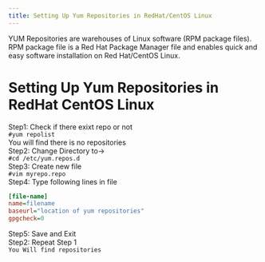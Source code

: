 ```yaml
---
title: Setting Up Yum Repositories in RedHat/CentOS Linux
---
```

<div class="para">YUM Repositories are warehouses of Linux software (RPM package files).
RPM package file is a Red Hat Package Manager file and enables quick and easy software installation on Red Hat/CentOS Linux.
</div>

# Setting Up Yum Repositories in RedHat CentOS Linux
Step1: Check if there exixt repo or not<br>
```#yum repolist```
<br>You will find there is no repositories<br>
Step2: Change Directory to-><br>
```#cd /etc/yum.repos.d```
<br>Step3: Create new file<br>
```#vim myrepo.repo```
<br>Step4: Type following lines in file<br>
```ini
[file-name]
name=filename
baseurl="location of yum repositories"
gpgcheck=0
```
Step5: Save and Exit<br>
Step2: Repeat Step 1<br>
```You Will find repositories```
